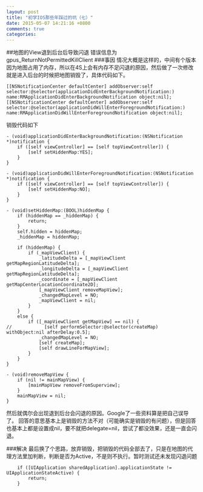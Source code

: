 ```yaml
---
layout: post
title: "初学IOS那些年踩过的坑（七）"
date: 2015-05-07 14:21:16 +0800
comments: true
categories: 
---
```

##地图的View退到后台后导致闪退
错误信息为gpus_ReturnNotPermittedKillClient
###事因
情况大概是这样的，中间有个版本因为地图占用了内存，所以在4S上会有内存不足闪退的原因，然后做了一次修改就是进入后台的时候把地图销毁了，具体代码如下。

```objc
[[NSNotificationCenter defaultCenter] addObserver:self selector:@selector(applicationDidEnterBackgroundNotification:) name:RMApplicationDidEnterBackgroundNotification object:nil];
[[NSNotificationCenter defaultCenter] addObserver:self selector:@selector(applicationDidWillEnterForegroundNotification:) name:RMApplicationDidWillEnterForegroundNotification object:nil];
```

销毁代码如下

```objc RMMapView.m
- (void)applicationDidEnterBackgroundNotification:(NSNotification *)notification {
    if ([self viewController] == [self topViewController]) {
        [self setHiddenMap:YES];
    }
}

- (void)applicationDidWillEnterForegroundNotification:(NSNotification *)notification {
    if ([self viewController] == [self topViewController]) {
        [self setHiddenMap:NO];
    }
}

- (void)setHiddenMap:(BOOL)hiddenMap {
    if (hiddenMap == _hiddenMap) {
        return;
    }
    self.hidden = hiddenMap;
    _hiddenMap = hiddenMap;

    if (hiddenMap) {
        if (_mapViewClient) {
            _latitudeDelta = [_mapViewClient getMapRegionLatitudeDelta];
            _longitudeDelta = [_mapViewClient getMapRegionLatitudeDelta];
            _coordinate = [_mapViewClient getMapCenterLocationCoordinate2D];
            [_mapViewClient removeMapView];
            _changedMapLevel = NO;
            _mapViewClient = nil;
        }
    }
    else {
        if ([_mapViewClient getMapView] == nil) {
//            [self performSelector:@selector(createMap) withObject:nil afterDelay:0.5];
            _changedMapLevel = NO;
            [self createMap];
            [self drawLineForMapView];
        }
    }
}

```


```objc MapViewClient.m
- (void)removeMapView {
    if (nil != mainMapView) {
        [mainMapView removeFromSuperview];
    }
    mainMapView = nil;
}

```

然后就偶尔会出现退到后台会闪退的原因。Google了一些资料算是把自己误导了。
回答的意思基本上是销毁的方法不对（可能确实是销毁的有问题），但是回答也基本上都是设置成nil，要不就把delegate=nil，尝试了都没效果，还是一直会闪退。

###解决
最后换了个思路，放弃销毁，把销毁的代码全部去了，只是在地图的代理方法里加判断，判断是否为Active，不是则不执行。暂时测试还未发现闪退问题

```objc
    if ([UIApplication sharedApplication].applicationState != UIApplicationStateActive) {
        return;
    }
```